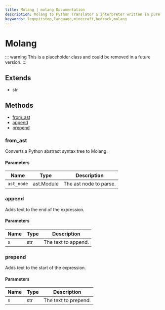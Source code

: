 ```yaml
---
title: Molang | molang Documentation
description: Molang to Python Translator & interpreter written in pure Python.
keywords: legopitstop,language,minecraft,bedrock,molang
---
```


# Molang

::: warning
This is a placeholder class and could be removed in a future version.
:::

## Extends

- str

## Methods

- [from_ast](#from_ast)
- [append](#append)
- [prepend](#prepend)

### from_ast

Converts a Python abstract syntax tree to Molang.

#### Parameters

| Name       | Type       | Description            |
| ---------- | ---------- | ---------------------- |
| `ast_node` | ast.Module | The ast node to parse. |

### append

Adds text to the end of the expression.

#### Parameters

| Name | Type | Description         |
| ---- | ---- | ------------------- |
| `s`  | str  | The text to append. |

### prepend

Adds text to the start of the expression.

#### Parameters

| Name | Type | Description          |
| ---- | ---- | -------------------- |
| `s`  | str  | The text to prepend. |
